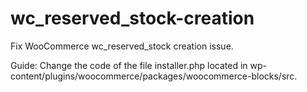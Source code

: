 # wc_reserved_stock-creation
Fix WooCommerce wc_reserved_stock creation issue.

Guide: Change the code of the file installer.php located in wp-content/plugins/woocommerce/packages/woocommerce-blocks/src.
